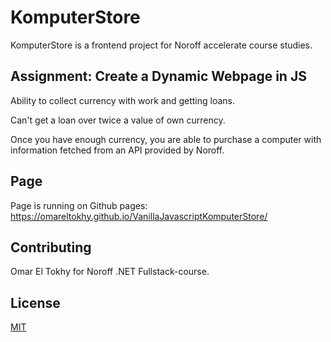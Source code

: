 # KomputerStore

KomputerStore is a frontend project for Noroff accelerate course studies.

## Assignment: Create a Dynamic Webpage in JS

Ability to collect currency with work and getting loans.

Can't get a loan over twice a value of own currency.

Once you have enough currency, you are able to purchase a computer with information fetched
from an API provided by Noroff.

## Page

Page is running on Github pages:  https://omareltokhy.github.io/VanillaJavascriptKomputerStore/

## Contributing

Omar El Tokhy for Noroff .NET Fullstack-course.

## License
[MIT](https://choosealicense.com/licenses/mit/)
